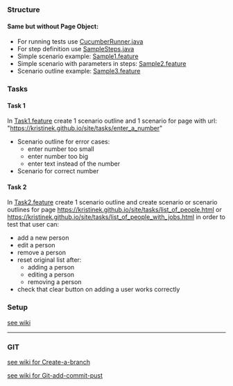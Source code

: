 ### Structure
#### Same but without Page Object:
* For running tests use [CucumberRunner.java](../master/src/test/java/runners/CucumberRunner.java)
* For step definition use [SampleSteps.java](../master/src/test/java/stepDefinitions/SampleSteps.java)
* Simple scenario example: [Sample1.feature](../master/src/test/resources/features/Sample1.feature)
* Simple scenario with parameters in steps: [Sample2.feature](../master/src/test/resources/features/Sample2.feature)
* Scenario outline example: [Sample3.feature](../master/src/test/resources/features/Sample3.feature)

### Tasks
#### Task 1
In [Task1.feature](../master/src/test/resources/features/Task1.feature) create 1 scenario outline and
1 scenario for page with url:
"https://kristinek.github.io/site/tasks/enter_a_number"
  * Scenario outline for error cases:
      * enter number too small
      * enter number too big
      * enter text instead of the number
  * Scenario for correct number

#### Task 2
In [Task2.feature](../master/src/test/resources/features/Task2.feature) create 1 scenario outline and
create scenario or scenario outlines for page https://kristinek.github.io/site/tasks/list_of_people.html or https://kristinek.github.io/site/tasks/list_of_people_with_jobs.html
in order to test that user can:
  * add a new person
  * edit a person
  * remove a person
  * reset original list after:
     * adding a person
     * editing a person
     * removing a person
  * check that clear button on adding a user works correctly

### Setup 
[see wiki](https://github.com/KristineK/cucumber_java_basic/wiki/Setup)

---
### GIT

[see wiki for Create-a-branch](https://github.com/KristineK/selenium_java_basic/wiki/Create-a-branch)

[see wiki for Git-add-commit-pust](https://github.com/KristineK/cucumber_java_basic/wiki/Git-add-commit-pust)




